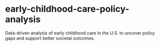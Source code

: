 # early-childhood-care-policy-analysis
Data-driven analysis of early childhood care in the U.S. to uncover policy gaps and support better societal outcomes.
